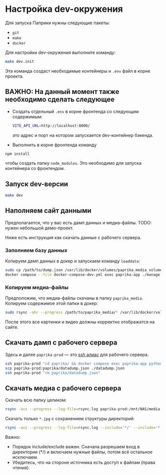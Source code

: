 # Настройка dev-окружения

Для запуска Паприки нужны следующие пакеты:

- `git`
- `make`
- `docker`

Для настройки dev-окружения выполните команду:

```bash
make dev.init
```

Эта команда создаст необходимые контейнеры и `.env` файл в корне проекта.

## ВАЖНО: На данный момент также необходимо сделать следующее

- Создать отдельный `.env` в корне фронтенда со следующим содержимым:

  ```bash
  VITE_API_URL=http://localhost:8000/
  ```

  это адрес и порт на котором запускается dev-контейнер бэкенда.

- Выполнить в корне фронтенда команду

```bash
npm install
```

чтобы создать папку `node_modules`. Это необходимо для запуска контейнера со фронтендом.

## Запуск dev-версии

```bash
make dev
```

## Наполняем сайт данными

Предполагается, что у вас есть дамп данных и медиа-файлы. TODO: нужен небольшой демо-проект.

Ниже есть инструкция как скачать данные с рабочего сервера.

### Заполняем базу данных

Копируем дамп данных в докер и запускаем команду `loaddata`:

```bash
sudo cp /path/to/dump.json /var/lib/docker/volumes/paprika_media_volume/_data
docker compose --file docker-compose-dev.yml exec paprika-app ./manage.py loaddata media/dump.json
```

### Копируем медиа-файлы

Предположим, что медиа-файлы скачаны в папку `paprika_media`. Копируем содержимое этой папки в докер:

```bash
sudo rsync -ahr --progress /path/to/paprika_media/* /var/lib/docker/volumes/paprika_media_volume/_data
```

После этого все картинки и видео должны корректно отображатся на сайте.

## Скачать дамп с рабочего сервера

Здесь и далее `paprika-prod` — это [ssh алиас](../admin/ssh-alias.md) для рабочего сервера.

```bash
ssh paprika-prod "cd paprika/ && docker compose exec paprika-app python manage.py dumpdata --exclude=contenttypes --exclude=auth.permission > datadump.json"
scp paprika-prod:paprika/datadump.json ./datadump.json
ssh paprika-prod "rm paprika/datadump.json"
```

## Скачать медиа с рабочего сервера

Скачать всю папку целиком:

```bash
rsync -avz --progress --log-file=rsync.log paprika-prod:/mnt/NAS/media .
```

Скачать только `*.jpg` с сохранением структуры директорий:

```bash
rsync -avz --progress --log-file=rsync.log --include='*/' --include='*.jpg' --exclude='*' paprika-prod:/mnt/NAS/media .
```

Важно:

- Порядок include/exclude важен. Сначала разрешаем вход в директории (\*/) и включаем нужные файлы, потом всё остальное исключаем.
- Убедитесь, что на стороне источника есть доступ к файлам (права чтения).
